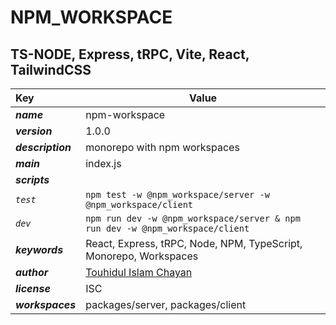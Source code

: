 # NPM_WORKSPACE

## TS-NODE, Express, tRPC, Vite, React, TailwindCSS

| Key                       | Value                                                                           |
| :------------------------ | ------------------------------------------------------------------------------- |
| ***name***        | npm-workspace                                                                   |
| ***version***     | 1.0.0                                                                           |
| ***description*** | monorepo with npm workspaces                                                    |
| ***main***        | index.js                                                                        |
| ***scripts***     |                                                                                 |
| *`test`*              | `npm test -w @npm_workspace/server -w @npm_workspace/client`                  |
| *`dev`*                | `npm run dev -w @npm_workspace/server & npm run dev -w @npm_workspace/client` |
| ***keywords***    | React, Express, tRPC, Node, NPM, TypeScript, Monorepo, Workspaces               |
| ***author***      | [Touhidul Islam Chayan](https://chnspart.com "Resume")                                |
| ***license***     | ISC                                                                             |
| ***workspaces***  | packages/server, packages/client                                                |
